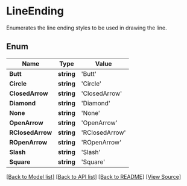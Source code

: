 # LineEnding
Enumerates the line ending styles to be used in drawing the line.

## Enum
Name | Type | Value
------------ | ------------- | -------------
**Butt** | **string** | 'Butt'
**Circle** | **string** | 'Circle'
**ClosedArrow** | **string** | 'ClosedArrow'
**Diamond** | **string** | 'Diamond'
**None** | **string** | 'None'
**OpenArrow** | **string** | 'OpenArrow'
**RClosedArrow** | **string** | 'RClosedArrow'
**ROpenArrow** | **string** | 'ROpenArrow'
**Slash** | **string** | 'Slash'
**Square** | **string** | 'Square'

[[Back to Model list]](../README.md#documentation-for-models) [[Back to API list]](../README.md#documentation-for-api-endpoints) [[Back to README]](../README.md) [[View Source]](../src/models/lineEnding.ts)

